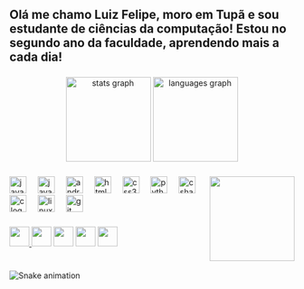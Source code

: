 <h2 align="left">Olá me chamo Luiz Felipe, moro em Tupã e sou estudante de ciências da computação!
Estou no segundo ano da faculdade, aprendendo mais a cada dia!</h2>

###

<div align="center">
  <img src="https://github-readme-stats.vercel.app/api?username=Luiz&hide_title=false&hide_rank=false&show_icons=true&include_all_commits=true&count_private=true&disable_animations=false&theme=dracula&locale=en&hide_border=false" height="150" alt="stats graph"  />
  <img src="https://github-readme-stats.vercel.app/api/top-langs?username=Luiz&locale=en&hide_title=false&layout=compact&card_width=320&langs_count=5&theme=dracula&hide_border=false" height="150" alt="languages graph"  />
</div>

###

<img align="right" height="150" src="https://i.giphy.com/media/v1.Y2lkPTc5MGI3NjExemN1cGgzZGJ0Ym44cHp0Z3JoazRyZGV0ZWZmN3N1Z2pjcjEybjZnNCZlcD12MV9pbnRlcm5hbF9naWZfYnlfaWQmY3Q9Zw/2IudUHdI075HL02Pkk/giphy.gif"  />

###

<div align="left">
  <img src="https://cdn.jsdelivr.net/gh/devicons/devicon/icons/javascript/javascript-original.svg" height="30" alt="javascript logo"  />
  <img width="12" />
  <img src="https://cdn.jsdelivr.net/gh/devicons/devicon/icons/java/java-original.svg" height="30" alt="java logo"  />
  <img width="12" />
  <img src="https://cdn.jsdelivr.net/gh/devicons/devicon/icons/android/android-original.svg" height="30" alt="android logo"  />
  <img width="12" />
  <img src="https://cdn.jsdelivr.net/gh/devicons/devicon/icons/html5/html5-original.svg" height="30" alt="html5 logo"  />
  <img width="12" />
  <img src="https://cdn.jsdelivr.net/gh/devicons/devicon/icons/css3/css3-original.svg" height="30" alt="css3 logo"  />
  <img width="12" />
  <img src="https://cdn.jsdelivr.net/gh/devicons/devicon/icons/python/python-original.svg" height="30" alt="python logo"  />
  <img width="12" />
  <img src="https://cdn.jsdelivr.net/gh/devicons/devicon/icons/csharp/csharp-original.svg" height="30" alt="csharp logo"  />
  <img width="12" />
  <img src="https://cdn.jsdelivr.net/gh/devicons/devicon/icons/c/c-original.svg" height="30" alt="c logo"  />
  <img width="12" />
  <img src="https://cdn.jsdelivr.net/gh/devicons/devicon/icons/linux/linux-original.svg" height="30" alt="linux logo"  />
  <img width="12" />
  <img src="https://cdn.jsdelivr.net/gh/devicons/devicon/icons/git/git-original.svg" height="30" alt="git logo"  />
  <img width="12" />
</div>

###
 
<div> 
  <a href="https://instagram.com/luizfelipemartinsqua" target="_blank"><img src="https://img.shields.io/badge/-Instagram-%23E4405F?style=for-the-badge&logo=instagram&logoColor=white" target="_blank"
  height="35"> </a>
  <a href = "mailto:luiz.lipem@outlook.com"><img src="https://img.shields.io/badge/Outlook-0078D4?style=for-the-badge&logo=microsoft-outlook&logoColor=white" target="_blank"
                                              height="35"></a>
  <a href="https://www.linkedin.com/in/luiz-felipe-martins-949b3427a" target="_blank"><img src="https://img.shields.io/badge/-LinkedIn-%230077B5?style=for-the-badge&logo=linkedin&logoColor=white" target="_blank"
                                                                                        height="35"></a>
  <a href="https://api.whatsapp.com/send/?phone=14998852801&text&type=phone_number&app_absent=0" target="_blank"><img src="https://img.shields.io/badge/WhatsApp-25D366?style=for-the-badge&logo=whatsapp&logoColor=white" target="_blank"
                                                                                                                   height="35"></a>
  <a href="https://gitlab.com/luiz_martins" target="_blank"><img src="https://img.shields.io/badge/GitLab-330F63?style=for-the-badge&logo=gitlab&logoColor=white" target="_blank"
                                                              height="35"></a>

</div>

###

<br clear="both">

<img src="https://raw.githubusercontent.com/Luiz/Luiz/output/snake.svg" alt="Snake animation" />

###
